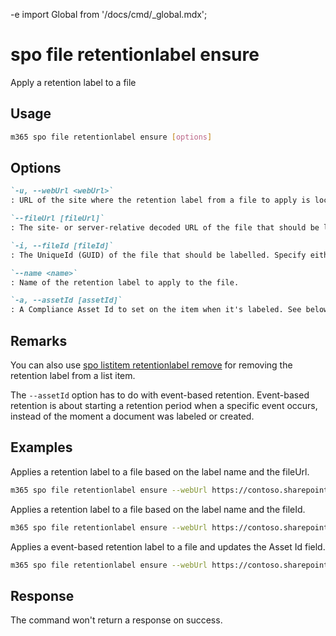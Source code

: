 -e <!-- DISCLAIMER: All secrets, passwords, and sensitive values in this document are examples only and not real credentials. -->
import Global from '/docs/cmd/_global.mdx';

# spo file retentionlabel ensure

Apply a retention label to a file

## Usage

```sh
m365 spo file retentionlabel ensure [options]
```

## Options

```md definition-list
`-u, --webUrl <webUrl>`
: URL of the site where the retention label from a file to apply is located.

`--fileUrl [fileUrl]`
: The site- or server-relative decoded URL of the file that should be labelled. Specify either `fileUrl` or `fileId` but not both.

`-i, --fileId [fileId]`
: The UniqueId (GUID) of the file that should be labelled. Specify either `fileUrl` or `fileId` but not both.

`--name <name>`
: Name of the retention label to apply to the file.

`-a, --assetId [assetId]`
: A Compliance Asset Id to set on the item when it's labeled. See below for more information.
```

<Global />

## Remarks

You can also use [spo listitem retentionlabel remove](./../../../cmd/spo/listitem/listitem-retentionlabel-remove.mdx) for removing the retention label from a list item.

The `--assetId` option has to do with event-based retention. Event-based retention is about starting a retention period when a specific event occurs, instead of the moment a document was labeled or created.

## Examples

Applies a retention label to a file based on the label name and the fileUrl.

```sh
m365 spo file retentionlabel ensure --webUrl https://contoso.sharepoint.com/sites/project-x --fileUrl '/Shared Documents/Document.docx' --name 'Some label'
```

Applies a retention label to a file based on the label name and the fileId.

```sh
m365 spo file retentionlabel ensure --webUrl https://contoso.sharepoint.com/sites/project-x --fileId '26541f96-017c-4189-a604-599e083533b8' --name 'Some label'
```

Applies a event-based retention label to a file and updates the Asset Id field.

```sh
m365 spo file retentionlabel ensure --webUrl https://contoso.sharepoint.com/sites/project-x --fileId '26541f96-017c-4189-a604-599e083533b8' --name 'Some label' --assetId 'XYZ'
```

## Response

The command won't return a response on success.
